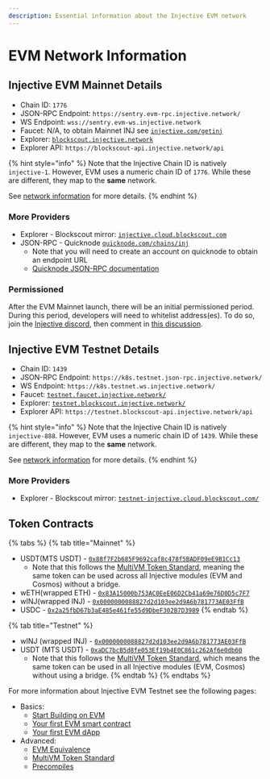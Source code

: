 ```yaml
---
description: Essential information about the Injective EVM network
---
```


# EVM Network Information

## Injective EVM Mainnet Details

* Chain ID: `1776`
* JSON-RPC Endpoint: `https://sentry.evm-rpc.injective.network/`
* WS Endpoint: `wss://sentry.evm-ws.injective.network`
* Faucet: N/A, to obtain Mainnet INJ see [`injective.com/getinj`](https://injective.com/getinj/)
* Explorer: [`blockscout.injective.network`](https://blockscout.injective.network/)
* Explorer API: `https://blockscout-api.injective.network/api`

{% hint style="info" %}
Note that the Injective Chain ID is natively `injective-1`. However, EVM uses a numeric chain ID of `1776`. While these are different, they map to the **same** network.

See [network information](../developers/network-information.md) for more details.
{% endhint %}

### More Providers

* Explorer - Blockscout mirror: [`injective.cloud.blockscout.com`](https://injective.cloud.blockscout.com)
* JSON-RPC - Quicknode [`quicknode.com/chains/inj`](https://www.quicknode.com/chains/inj)
  * Note that you will need to create an account on quicknode to obtain an endpoint URL
  * [Quicknode JSON-RPC documentation](https://www.quicknode.com/docs/injective/evm/eth_blockNumber)

### Permissioned

After the EVM Mainnet launch, there will be an initial permissioned period. During this period, developers will need to whitelist address(es). To do so, join the [Injective discord](https://discord.com/invite/NK4qdbv), then comment in [this discussion](https://discord.com/channels/739552603322450092/1189372652561895475/threads/1399997439041077379).

## Injective EVM Testnet Details

* Chain ID: `1439`
* JSON-RPC Endpoint: `https://k8s.testnet.json-rpc.injective.network/`
* WS Endpoint: `https://k8s.testnet.ws.injective.network/`
* Faucet: [`testnet.faucet.injective.network/`](https://testnet.faucet.injective.network/)
* Explorer: [`testnet.blockscout.injective.network/`](https://testnet.blockscout.injective.network/)
* Explorer API: `https://testnet.blockscout-api.injective.network/api`

{% hint style="info" %}
Note that the Injective Chain ID is natively `injective-888`. However, EVM uses a numeric chain ID of `1439`. While these are different, they map to the **same** network.

See [network information](../developers/network-information.md) for more details.
{% endhint %}

### More Providers

* Explorer - Blockscout mirror: [`testnet-injective.cloud.blockscout.com/`](https://testnet-injective.cloud.blockscout.com/)

## Token Contracts

{% tabs %}
{% tab title="Mainnet" %}
* USDT(MTS USDT)  - [`0x88f7F2b685F9692caf8c478f5BADF09eE9B1Cc13`](https://blockscout.injective.network/address/0x88f7F2b685F9692caf8c478f5BADF09eE9B1Cc13)
  * Note that this follows the [MultiVM Token Standard](https://docs.injective.network/developers-evm/multivm-token-standard), meaning the same token can be used across all Injective modules (EVM and Cosmos) without a bridge.
* wETH(wrapped ETH) - [`0x83A15000b753AC0EeE06D2Cb41a69e76D0D5c7F7`](https://blockscout.injective.network/address/0x83A15000b753AC0EeE06D2Cb41a69e76D0D5c7F7)
* wINJ(wrapped INJ) - [`0x0000000088827d2d103ee2d9A6b781773AE03FfB`](https://blockscout.injective.network/address/0x0000000088827d2d103ee2d9A6b781773AE03FfB)
* USDC - [`0x2a25fbD67b3aE485e461fe55d9DbeF302B7D3989`](https://blockscout.injective.network/address/0x2a25fbD67b3aE485e461fe55d9DbeF302B7D3989)
{% endtab %}

{% tab title="Testnet" %}
* wINJ (wrapped INJ) - [`0x0000000088827d2d103ee2d9A6b781773AE03FfB`](https://testnet.blockscout.injective.network/address/0x0000000088827d2d103ee2d9A6b781773AE03FfB)
* USDT (MTS USDT) - [`0xaDC7bcB5d8fe053Ef19b4E0C861c262Af6e0db60`](https://testnet.blockscout.injective.network/address/0xaDC7bcB5d8fe053Ef19b4E0C861c262Af6e0db60)
  * Note that this follows the [MultiVM Token Standard](https://docs.injective.network/developers-evm/multivm-token-standard), which means the same token can be used in all Injective modules (EVM, Cosmos) without using a bridge.
{% endtab %}
{% endtabs %}

For more information about Injective EVM Testnet see the following pages:

* Basics:
  * [Start Building on EVM](./)
  * [Your first EVM smart contract](smart-contracts/)
  * [Your first EVM dApp](dapps/)
* Advanced:
  * [EVM Equivalence](evm-equivalence.md)
  * [MultiVM Token Standard](multivm-token-standard.md)
  * [Precompiles](precompiles.md)
